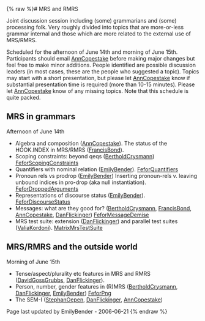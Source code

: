 {% raw %}# MRS and RMRS

Joint discussion session including (some) grammarians and (some)
processing folk. Very roughly divided into topics that are more-or-less
grammar internal and those which are more related to the external use of
MRS/RMRS.

Scheduled for the afternoon of June 14th and morning of June 15th.
Participants should email [AnnCopestake](https://blog.inductorsoftware.com/docsproto/tools/AnnCopestake) before making
major changes but feel free to make minor additions. People identified
are possible discussion leaders (in most cases, these are the people who
suggested a topic). Topics may start with a short presentation, but
please let [AnnCopestake](https://blog.inductorsoftware.com/docsproto/tools/AnnCopestake) know if substantial presentation
time is required (more than 10-15 minutes). Please let
[AnnCopestake](https://blog.inductorsoftware.com/docsproto/tools/AnnCopestake) know of any missing topics. Note that this
schedule is quite packed.

## MRS in grammars

Afternoon of June 14th

- Algebra and composition ([AnnCopestake](https://blog.inductorsoftware.com/docsproto/tools/AnnCopestake)). The status
of the HOOK.INDEX in MRS/RMRS ([FrancisBond](https://blog.inductorsoftware.com/docsproto/tools/FrancisBond)).
- Scoping constraints: beyond qeqs
([BertholdCrysmann](https://blog.inductorsoftware.com/docsproto/tools/BertholdCrysmann))
[FeforScopingConstraints](../FeforScopingConstraints)
- Quantifiers with nominal relation ([EmilyBender](https://blog.inductorsoftware.com/docsproto/tools/EmilyBender)).
[FeforQuantifiers](../FeforQuantifiers)
- Pronoun rels vs prodrop ([EmilyBender](https://blog.inductorsoftware.com/docsproto/tools/EmilyBender)) Inserting
pronoun-rels v. leaving unbound indices in pro-drop (aka null
instantiation). [FeforDroppedArguments](../FeforDroppedArguments)
- Representations of discourse status ([EmilyBender](https://blog.inductorsoftware.com/docsproto/tools/EmilyBender)).
[FeforDiscourseStatus](../FeforDiscourseStatus)
- Messages: what are they good for?
([BertholdCrysmann](https://blog.inductorsoftware.com/docsproto/tools/BertholdCrysmann), [FrancisBond](https://blog.inductorsoftware.com/docsproto/tools/FrancisBond),
[AnnCopestake](https://blog.inductorsoftware.com/docsproto/tools/AnnCopestake), [DanFlickinger](https://blog.inductorsoftware.com/docsproto/tools/DanFlickinger))
[FeforMessageDemise](../FeforMessageDemise)
- MRS test suite: extension ([DanFlickinger](https://blog.inductorsoftware.com/docsproto/tools/DanFlickinger)) and
parallel test suites ([ValiaKordoni](https://blog.inductorsoftware.com/docsproto/tools/ValiaKordoni)).
[MatrixMrsTestSuite](https://blog.inductorsoftware.com/docsproto/matrix/MatrixMrsTestSuite)

## MRS/RMRS and the outside world

Morning of June 15th

- Tense/aspect/plurality etc features in MRS and RMRS
([DavidGossGrubbs](/DavidGossGrubbs),
[DanFlickinger](https://blog.inductorsoftware.com/docsproto/tools/DanFlickinger)).
- Person, number, gender features in (R)MRS
([BertholdCrysmann](https://blog.inductorsoftware.com/docsproto/tools/BertholdCrysmann),
[DanFlickinger](https://blog.inductorsoftware.com/docsproto/tools/DanFlickinger), [EmilyBender](https://blog.inductorsoftware.com/docsproto/tools/EmilyBender))
[FeforPng](../FeforPng)
- The SEM-I ([StephanOepen](https://blog.inductorsoftware.com/docsproto/tools/StephanOepen),
[DanFlickinger](https://blog.inductorsoftware.com/docsproto/tools/DanFlickinger), [AnnCopestake](https://blog.inductorsoftware.com/docsproto/tools/AnnCopestake))

Page last updated by EmilyBender - 2006-06-21
{% endraw %}